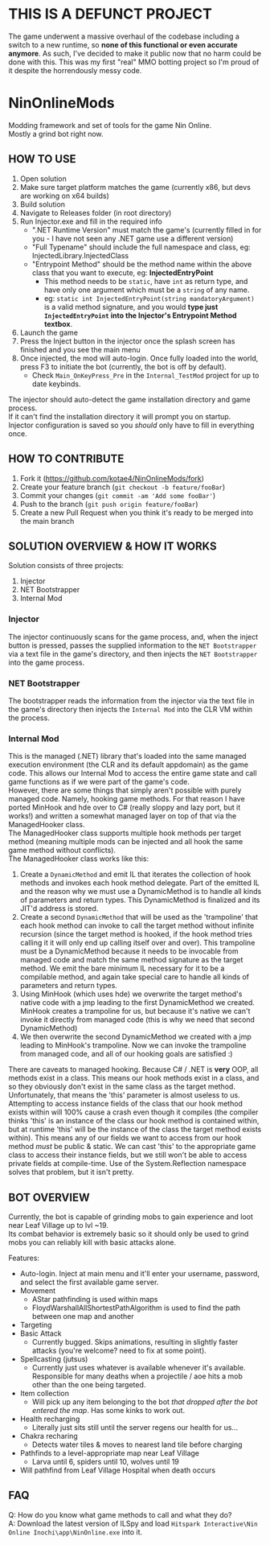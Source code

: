 # THIS IS A DEFUNCT PROJECT #
The game underwent a massive overhaul of the codebase including a switch to a new runtime, so **none of this functional or even accurate anymore**. As such, I've decided to make it public now that no harm could be done with this. This was my first "real" MMO botting project so I'm proud of it despite the horrendously messy code.

# NinOnlineMods #
Modding framework and set of tools for the game Nin Online.  
Mostly a grind bot right now.

## HOW TO USE ##
1. Open solution
2. Make sure target platform matches the game (currently x86, but devs are working on x64 builds)
3. Build solution
4. Navigate to Releases folder (in root directory)
5. Run Injector.exe and fill in the required info
    * ".NET Runtime Version" must match the game's (currently filled in for you - I have not seen any .NET game use a different version)
    * "Full Typename" should include the full namespace and class, eg: InjectedLibrary.InjectedClass
    * "Entrypoint Method" should be the method name within the above class that you want to execute, eg: **InjectedEntryPoint**
        * This method needs to be `static`, have `int` as return type, and have only one argument which must be a `string` of any name.
        * eg: `static int InjectedEntryPoint(string mandatoryArgument)` is a valid method signature, and you would **type just `InjectedEntryPoint` into the Injector's Entrypoint Method textbox**.
6. Launch the game
7. Press the Inject button in the injector once the splash screen has finished and you see the main menu
8. Once injected, the mod will auto-login. Once fully loaded into the world, press F3 to initiate the bot (currently, the bot is off by default).
    * Check `Main_OnKeyPress_Pre` in the `Internal_TestMod` project for up to date keybinds.

The injector should auto-detect the game installation directory and game process.  
If it can't find the installation directory it will prompt you on startup.  
Injector configuration is saved so you *should* only have to fill in everything once.

## HOW TO CONTRIBUTE ##
1. Fork it (https://github.com/kotae4/NinOnlineMods/fork)
2. Create your feature branch (`git checkout -b feature/fooBar`)
3. Commit your changes (`git commit -am 'Add some fooBar'`)
4. Push to the branch (`git push origin feature/fooBar`)
5. Create a new Pull Request when you think it's ready to be merged into the main branch

## SOLUTION OVERVIEW & HOW IT WORKS ##
Solution consists of three projects:
1. Injector
2. NET Bootstrapper
3. Internal Mod

### Injector ###
The injector continuously scans for the game process, and, when the inject button is pressed, passes the supplied information to the `NET Bootstrapper` via a text file in the game's directory, and then injects the `NET Bootstrapper` into the game process.

### NET Bootstrapper ###
The bootstrapper reads the information from the injector via the text file in the game's directory then injects the `Internal Mod` into the CLR VM within the process.

### Internal Mod ###
This is the managed (.NET) library that's loaded into the same managed execution environment (the CLR and its default appdomain) as the game code. This allows our Internal Mod to access the entire game state and call game functions as if we were part of the game's code.  
However, there are some things that simply aren't possible with purely managed code. Namely, hooking game methods. For that reason I have ported MinHook and hde over to C# (really sloppy and lazy port, but it works!) and written a somewhat managed layer on top of that via the ManagedHooker class.  
The ManagedHooker class supports multiple hook methods per target method (meaning multiple mods can be injected and all hook the same game method without conflicts).  
The ManagedHooker class works like this:
1. Create a `DynamicMethod` and emit IL that iterates the collection of hook methods and invokes each hook method delegate. Part of the emitted IL and the reason why we must use a DynamicMethod is to handle all kinds of parameters and return types. This DynamicMethod is finalized and its JIT'd address is stored.
2. Create a second `DynamicMethod` that will be used as the 'trampoline' that each hook method can invoke to call the target method without infinite recursion (since the target method is hooked, if the hook method tries calling it it will only end up calling itself over and over). This trampoline must be a DynamicMethod because it needs to be invocable from managed code and match the same method signature as the target method. We emit the bare minimum IL necessary for it to be a compilable method, and again take special care to handle all kinds of parameters and return types.
3. Using MinHook (which uses hde) we overwrite the target method's native code with a jmp leading to the first DynamicMethod we created. MinHook creates a trampoline for us, but because it's native we can't invoke it directly from managed code (this is why we need that second DynamicMethod)
4. We then overwrite the second DynamicMethod we created with a jmp leading to MinHook's trampoline. Now we can invoke the trampoline from managed code, and all of our hooking goals are satisfied :)

There are caveats to managed hooking. Because C# / .NET is **very** OOP, all methods exist in a class. This means our hook methods exist in a class, and so they obviously don't exist in the same class as the target method. Unfortunately, that means the 'this' parameter is almost useless to us. Attempting to access instance fields of the class that our hook method exists within will 100% cause a crash even though it compiles (the compiler thinks 'this' is an instance of the class our hook method is contained within, but at runtime 'this' will be the instance of the class the target method exists within). This means any of our fields we want to access from our hook method *must* be public & static. We can cast 'this' to the appropriate game class to access their instance fields, but we still won't be able to access private fields at compile-time. Use of the System.Reflection namespace solves that problem, but it isn't pretty.

## BOT OVERVIEW ##
Currently, the bot is capable of grinding mobs to gain experience and loot near Leaf Village up to lvl ~19.  
Its combat behavior is extremely basic so it should only be used to grind mobs you can reliably kill with basic attacks alone.  

Features:
* Auto-login. Inject at main menu and it'll enter your username, password, and select the first available game server.
* Movement
    * AStar pathfinding is used within maps
    * FloydWarshallAllShortestPathAlgorithm is used to find the path between one map and another
* Targeting
* Basic Attack
    * Currently bugged. Skips animations, resulting in slightly faster attacks (you're welcome? need to fix at some point).
* Spellcasting (jutsus)
    * Currently just uses whatever is available whenever it's available. Responsible for many deaths when a projectile / aoe hits a mob other than the one being targeted.
* Item collection
    * Will pick up any item belonging to the bot *that dropped after the bot entered the map*. Has some kinks to work out.
* Health recharging
    * Literally just sits still until the server regens our health for us...
* Chakra recharing
    * Detects water tiles & moves to nearest land tile before charging
* Pathfinds to a level-appropriate map near Leaf Village
    * Larva until 6, spiders until 10, wolves until 19
* Will pathfind from Leaf Village Hospital when death occurs

## FAQ ##
Q: How do you know what game methods to call and what they do?  
A: Download the latest version of ILSpy and load `Hitspark Interactive\Nin Online Inochi\app\NinOnline.exe` into it.